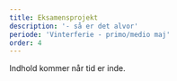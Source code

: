 ```yaml
---
title: Eksamensprojekt
description: '- så er det alvor'
periode: 'Vinterferie - primo/medio maj'
order: 4
---
```

Indhold kommer når tid er inde.